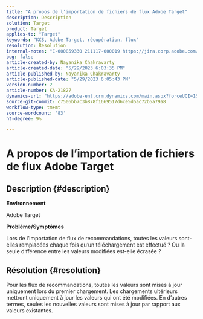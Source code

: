 ```yaml
---
title: "A propos de l’importation de fichiers de flux Adobe Target"
description: Description
solution: Target
product: Target
applies-to: "Target"
keywords: "KCS, Adobe Target, récupération, flux"
resolution: Resolution
internal-notes: "E-000859330 211117-000019 https://jira.corp.adobe.com/browse/RECS-5411"
bug: false
article-created-by: Nayanika Chakravarty
article-created-date: "5/29/2023 6:03:35 PM"
article-published-by: Nayanika Chakravarty
article-published-date: "5/29/2023 6:05:43 PM"
version-number: 2
article-number: KA-21827
dynamics-url: "https://adobe-ent.crm.dynamics.com/main.aspx?forceUCI=1&pagetype=entityrecord&etn=knowledgearticle&id=2b332d1f-4bfe-ed11-8f6e-6045bd006793"
source-git-commit: c7506bb7c3b878f1669517d6ce5d5ac72b5a79a8
workflow-type: tm+mt
source-wordcount: '83'
ht-degree: 9%

---
```


# A propos de l’importation de fichiers de flux Adobe Target

## Description {#description}


<b>Environnement</b>

Adobe Target

<b>Problème/Symptômes</b>

Lors de l’importation de flux de recommandations, toutes les valeurs sont-elles remplacées chaque fois qu’un téléchargement est effectué ? Ou la seule différence entre les valeurs modifiées est-elle écrasée ?


## Résolution {#resolution}


Pour les flux de recommandations, toutes les valeurs sont mises à jour uniquement lors du premier chargement. Les chargements ultérieurs mettront uniquement à jour les valeurs qui ont été modifiées. En d’autres termes, seules les nouvelles valeurs sont mises à jour par rapport aux valeurs existantes.
